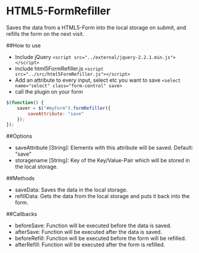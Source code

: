 # HTML5-FormRefiller
Saves the data from a HTML5-Form into the local storage on submit, and refills the form on the next visit.

##How to use
- Include jQuery `<script src="../external/jquery-2.2.1.min.js"></script>`
- include html5FormRefiller.js `<script src="../src/html5FormRefiller.js"></script>`
- Add an attribute to every input, select etc you want to save `<select name="select" class="form-control" save>`
- call the plugin on your form 

``` javascript
$(function() {
	saver = $("#myForm").formRefiller({
		saveAttribute: "save"
	});
});
```

##Options
- saveAttribute [String]: Elements with this attribute will be saved. Default: "save"
- storagename [String]: Key of the Key/Value-Pair which will be stored in the local storage.

##Methods
- saveData: Saves the data in the local storage.
- refillData: Gets the data from the local storage and puts it back into the form.

##Callbacks
- beforeSave: Function will be executed before the data is saved.
- afterSave: Function will be executed after the data is saved.
- beforeRefill: Function will be executed before the form will be refilled.
- afterRefill: Function will be executed after the form is refilled.
